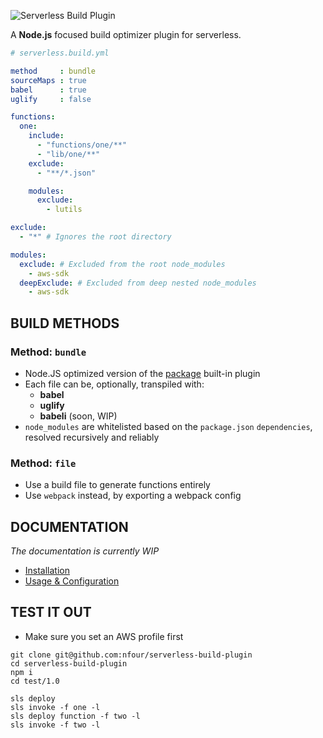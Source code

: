![Serverless Build Plugin](https://i.imgur.com/6ARU4Xm.png)

A **Node.js** focused build optimizer plugin for serverless.

```yaml
# serverless.build.yml

method     : bundle
sourceMaps : true
babel      : true
uglify     : false

functions:
  one:
    include:
      - "functions/one/**"
      - "lib/one/**"
    exclude:
      - "**/*.json"

    modules:
      exclude:
        - lutils

exclude:
  - "*" # Ignores the root directory

modules:
  exclude: # Excluded from the root node_modules
    - aws-sdk
  deepExclude: # Excluded from deep nested node_modules
    - aws-sdk
```

## BUILD METHODS

### Method: `bundle`

- Node.JS optimized version of the [package](https://github.com/serverless/serverless/blob/master/docs/providers/aws/guide/packaging.md) built-in plugin
- Each file can be, optionally, transpiled with:
  - **babel**
  - **uglify**
  - **babeli** (soon, WIP)
- `node_modules` are whitelisted based on the `package.json` `dependencies`, resolved recursively and reliably

### Method: `file`

- Use a build file to generate functions entirely
- Use `webpack` instead, by exporting a webpack config

## DOCUMENTATION

_The documentation is currently WIP_

- [Installation](./docs/Installation.md)
- [Usage & Configuration](./docs/Usage.md)


## TEST IT OUT

- Make sure you set an AWS profile first

```
git clone git@github.com:nfour/serverless-build-plugin
cd serverless-build-plugin
npm i
cd test/1.0

sls deploy
sls invoke -f one -l
sls deploy function -f two -l
sls invoke -f two -l
```
